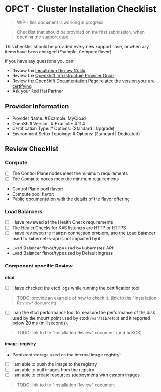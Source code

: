 # OPCT - Cluster Installation Checklist

> WIP - this document is working in progress

<!--
Do not change the following markdown commented lines.
__version__: 0.1.0-preview
-->

> Checklist that should be provided on the first submission, when opening the support case.

This checklist should be provided every new support case, or when any items have been changed (Example, Compute flavor).

if you have any questions you can:

- Review the [Installation Review Guide](./user-installation-review.md)
- Review the [OpenShift Infrastructure Provider Guide](https://docs.providers.openshift.org/)
- Review the [OpenShift Documentation Page related the version your are certifying](https://docs.openshift.com/container-platform)
- Ask your Red Hat Partner

## Provider Information

- Provider Name:                # Example: MyCloud
- OpenShift Version:            # Example: 4.11.4
- Certification Type:           # Options: (Standard | Upgrade)
- Environment Setup Topology:   # Options: (Standard | Dedicated)

## Review Checklist

### Compute

- [ ] The Control Plane nodes meet the minimum requirements
- [ ] The Compute nodes meet the minimum requirements

- Control Plane pool flavor:
- Compute pool flavor:
- Public documentation with the details of the flavor offering:

### Load Balancers

- [ ] I have reviewed all the Health Check requirements
- [ ] The Health Checks for KAS listeners are HTTP or HTTPS
- [ ] I have reviewed the Hairpin connection problem, and the Load Balancer used to kubernetes-api is not impacted by it

- Load Balancer flavor/type used by kubernetes API:
- Load Balancer flavor/type used by Default Ingress:

### Component specific Review

#### etcd

- [ ] I have checked the etcd logs while running the certification tool

> TODO: provide an example of how to check it. (link to the "Installation Review" document)

- [ ] I ran the etcd performance tool to measure the performance of the disk used by the mount point used by etcd(`/var/lib/etcd`) and it reported below 20 ms (milliseconds).

> TODO: link to the "Installation Review" document (and to KCS)

#### image-registry

- Persistent storage used on the internal image registry: 

- [ ] I am able to push the image to the registry
- [ ] I am able to pull images from the registry
- [ ] I am able to create resources (deployment) with custom images

> TODO: link to the "Installation Review" document
